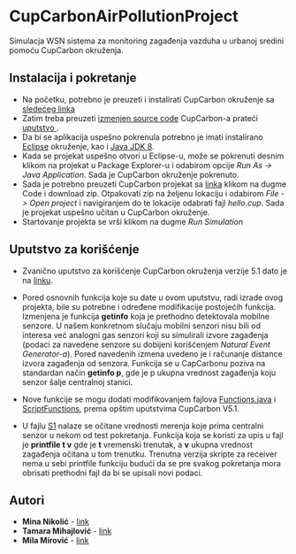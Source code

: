 # CupCarbonAirPollutionProject
Simulacja WSN sistema za monitoring zagađenja vazduha u urbanoj sredini pomoću CupCarbon okruženja.

## Instalacija i pokretanje

* Na početku, potrebno je preuzeti i instalirati CupCarbon okruženje sa [sledećeg linka](http://cupcarbon.com/)
* Zatim treba preuzeti [izmenjen source code](https://github.com/mirovicmila/CupCarbonAirPollutionProject/tree/main/CupCarbon-master) CupCarbon-a prateći [ uputstvo ](http://cupcarbon.com/src_download.html).
* Da bi se aplikacija uspešno pokrenula potrebno je imati instalirano [Eclipse](https://www.eclipse.org/) okruženje, kao i [Java JDK 8](https://www.oracle.com/java/technologies/javase/javase-jdk8-downloads.html).
* Kada se projekat uspešno otvori u Eclipse-u, može se pokrenuti desnim klikom na projekat u Package Explorer-u i odabirom opcije _Run As -> Java Application_. Sada je CupCarbon okruženje pokrenuto. 
* Sada je potrebno preuzeti CupCarbon projekat sa [linka](https://github.com/mirovicmila/CupCarbonAirPollutionProject) klikom na dugme Code i download zip. Otpakovati zip na željenu lokaciju i odabirom _File -> Open project_ i navigiranjem do te lokacije odabrati fajl _hello.cup_. Sada je projekat uspešno učitan u CupCarbon okruženje. 
* Startovanje projekta se vrši klikom na dugme _Run Simulation_

## Uputstvo za korišćenje

* Zvanično uputstvo za korišćenje CupCarbon okruženja verzije 5.1 dato je na [linku](http://freenwork.com/cupcarbon/cupcarbon_user_guide.pdf). 

* Pored osnovnih funkcija koje su date u ovom uputstvu, radi izrade ovog projekta, bile su potrebne i određene modifikacije postojećih funkcija. Izmenjena je funkcija **getinfo** koja je prethodno detektovala mobilne senzore. U našem konkretnom slučaju mobilni senzori nisu bili od interesa već analogni gas senzori koji su simulirali izvore zagađenja (podaci za navedene senzore su dobijeni korišćenjem _Natural Event Generator-a_). Pored navedenih izmena uvedeno je i računanje distance izvora zagađenja od senzora. Funkcija se u CapCarbonu poziva na standardan način **getinfo p**, gde je p ukupna vrednost zagađenja koju senzor šalje centralnoj stanici. 
* Nove funkcije se mogu dodati modifikovanjem fajlova [Functions.java](https://github.com/mirovicmila/CupCarbonAirPollutionProject/blob/main/CupCarbon-master/src/senscript_functions/Functions.java) i [ScriptFunctions](https://github.com/mirovicmila/CupCarbonAirPollutionProject/blob/main/CupCarbon-master/src/senscript_functions/ScriptFunctions.java), prema opštim uputstvima CupCarbon V5.1.
* U fajlu [S1](https://github.com/mirovicmila/CupCarbonAirPollutionProject/blob/main/results/S1) nalaze se očitane vrednosti merenja koje prima centralni senzor u nekom od test pokretanja. Funkcija koja se koristi za upis u fajl je **printfile t v** gde je **t** vremenski trenutak, a **v** ukupna vrednost zagađenja očitana u tom trenutku. Trenutna verzija skripte za receiver nema u sebi printfile funkciju budući da se pre svakog pokretanja mora obrisati prethodni fajl da bi se upisali novi podaci.


## Autori

* **Mina Nikolić** - [link](https://github.com/MinaNikolic98)
* **Tamara Mihajlović** - [link](https://github.com/tamaramihajlovic)
* **Mila Mirović** - [link](https://github.com/mirovicmila)

